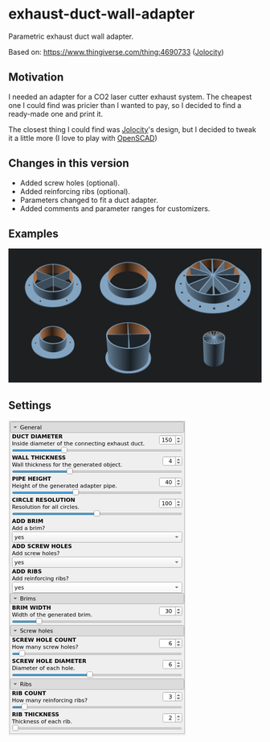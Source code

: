 # exhaust-duct-wall-adapter

Parametric exhaust duct wall adapter.

Based on: https://www.thingiverse.com/thing:4690733 ([Jolocity](https://www.thingiverse.com/jolocity/designs))

## Motivation
I needed an adapter for a CO2 laser cutter exhaust system. The cheapest one I could find was pricier than I wanted to pay, so I decided to find a ready-made one and print it.

The closest thing I could find was [Jolocity](https://www.thingiverse.com/jolocity/designs)'s design, but I decided to tweak it a little more (I love to play with [OpenSCAD](https://openscad.org/))

## Changes in this version
* Added screw holes (optional).
* Added reinforcing ribs (optional).
* Parameters changed to fit a duct adapter.
* Added comments and parameter ranges for customizers.

## Examples
![Examples](images/examples.png)

## Settings
![Settings](images/settings.png)
